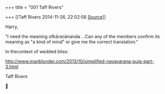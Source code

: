 +++
title = "001 Taff Rivers"

+++
[[Taff Rivers	2014-11-26, 22:02:58 [Source](https://groups.google.com/g/samskrita/c/c9hoQP4fDUw)]]



  

Harry,

  

"I need the meaning ofkāraṇānanda ...Can any of the members confirm its meaning as "a kind of mind" or give me the correct translation."

  

In thecontext of wedded bliss:

  


<http://www.manblunder.com/2013/10/simplified-navavarana-puja-part-3.html>

Taff Rivers

  




